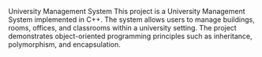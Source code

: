 University Management System
This project is a University Management System implemented in C++. The system allows users to manage buildings, rooms, offices, and classrooms within a university setting. The project demonstrates object-oriented programming principles such as inheritance, polymorphism, and encapsulation.
